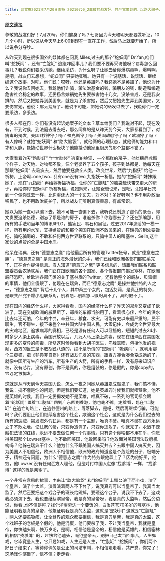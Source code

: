 ```yaml
---
title: 郭文贵2021年7月20日盖特 20210720_2尊敬的战友好．共产党策划的．以路大骗子．蛇妖闫．失败者塞林．找爹博．癌症丽．德意志之鹰为首的．最大的灭爆行动已经宣告彻底失败，这次战斗更加巩固了新中国联邦爆料革命以毒灭共的
---
```


[原文連接](https://gnews.org/ThreadView/53481252)

尊敬的战友们好！7月20号，你们健身了吗？七哥因为今天和明天都要做听证，10几个小时，所以说从今天早上6:00到现在一直在工作，然后马上就要开始了，所以说争分夺秒…


从昨天到现在很多国外的媒体都在问我,Miles,过去的那个“蛇妖闫” Dr.Yan,咱们叫“蛇妖闫” ，还有“亡腚缸” 逃跑咋回事儿？我们要不要再采访他呀？病毒怎么回事儿？我说你们要采访她，继续采访，为什么呀？让她去给你爆病毒啊，爆料啊，是吧，战友们去想想，“蛇妖闫” 只要她张嘴。她只有一个说瞎话、说谎话、继续编这个故事，对吧，他们说：哎呀，他还是英雄吗？我说她不是英雄了，他说为什么？我说你去问她去，我说他们诈骗，骗法治基金的钱，骗朋友的钱，制造和编造危害社会稳定的故事，还要扬言嫁祸她先生要杀害她十几次，没杀害成，还是我安排的，然后又把她弄到美国来，就是为了杀害她，然后又把她先生弄到美国来，又要伤害她，他说：那太荒唐了…他说不可能，把她说的话发过去了，我说你们一定要采访，多采访。


很多人都在问：你们有没有起诉她案子的文本？草本给我们？我说对不起，现在没有，不到时候，到法庭去看去吧，那么同样的是从昨天到今天，大家都看到了，对病毒的揭发，美国1秒钟停了吗？福克斯停了吗？美国政府停了吗？欧洲停了吗？有人停吗？就她“蛇妖闫” 和“路大脑袋” ，就他俩的心理状态，就他俩的能力和口才和人脉，能撬动世界什么板块？他能撬动他家里厨房的那个盆都不错了。


大家看看昨天“路腚缸” “亡大脑袋” 逃窜的狼狈，一个那样的房子，他给糟尽成那个样子，对天地、对物都不敬，仨个老婆养了五个孩子，孩子到处都是，他每天在那跟“蛇妖闫” 去吸痰去，然后他要拯救全人类，改变世界，然后“九指妖” 给他一祈祷，上帝啊..one,two…只有one没有two,九指妖一祈福，她的“蛇妖闫” 妹妹跟她了，现在“九指妖” 再给她祈福祈福，让你的“亡腚缸” 的脑袋赶快带来更大的房子，再给你的“蛇妖闫” 祈福祈福，说她妈来，让她爸爸也来，是吧，让她早日找到一个像你过去一样，比你爹还大的一个丈夫，对不对？多好呀啊？也不用办政治移民了，也不用政治庇护了，所以战友们辨别真假善恶，有点常识。


她以为她一直可以骗下去，她不可能一直骗下去，我听说还制造了虚假的录音，郭文贵要追杀路德，别忘了那是谁的房子，谁追杀你？你跑哪去了？还在那编那，用所有的手法和当年的博讯RPLG，熊宪民、韦石和吴征，过去2017年造谣的一模一样，所有用的水军，支持点赞的和那个美国在欧洲不敢回来的，在瑞典的到处要饭吃，骗吃骗喝的，不敢和任何西方世界联系的，只骗中国人的叫塞林，Selin,这个家伙的点赞的全是中国水军。


他呆在瑞典，还有“德意志之鹰” 给他最后所有的管理Twitter帐号，就是“德意志之鹰” ，“德意志之鹰” 是真正的海外潜伏的杀手，我们已经和欧洲各部门都联系完了，正在合作提供信息。有人知道“德意志之鹰” 更多信息的，请跟我们联系和联盟委员会农场联系，我们正在跟欧洲的各个国家、各个情报部门揭发塞林，在欧洲威吓恐吓，给欧洲各部门发的关于塞林发的Twitter，还有他整个的威胁，贝雷帽的事情，他们全傻眼了，他现在在瑞典，而且“德意志之鹰” 是操控他推特的人之一，“德意志之鹰” 背后十几个人，其中两三个女的，包括艾莉，是真正的特务，是跟共产党平爆小组联系的，别着急…别着急…假的真不了，真的假不了。


现在国内的经济什么样，大家得看看，国内的经济什么样？昨天的郑州又变成了欧洲了，现在变成欧洲的威尼斯了，郑州的车都当船用了，看着很心疼，今年的洪水比去年还可怕，今年的中共，辛丑年，粮食、水灾，可能有史以来最严重的，民不聊生，官不聊生，接下来整个中共国大陆中国人民，大家记住，会成为全世界最大的灾难地区，追求病毒的真相，已经是没有任何人可以阻挡的，短短的过去24小时多少人染上病毒，英国开放以后，几万人马上染上病毒，现在在纽泽西在美国发现更多的变异的病毒，所以这时候你看到大胡子医生，吃羟氯喹，包括他发的视频，西方的医生是不敢胡说八道的，绝不是所谓的“蛇妖闫” “吸痰闫” ，就利用那个三脚猫，把《非典非自然》还有战友们发的东西，跟西方凑合凑合变成她的了，就像中国所有生产的汽车，所有生产的火箭，所有的手机一样，没有原来知识产权，没有芯片，没有原创，你不是真的，你是组装的，你是假的，你是copy的，它必定被揭发。


这就是从昨天到今天美国人说，怎么一夜之间她从英雄变成魔鬼了，我们搞不懂，我说：搞不懂是你的问题，但是我们要知道，她是英雄的时候我们就唱赞歌，他不是英雄的时候，我们一定要揭发她不是英雄，唯真不破，一系列的官司都会跟着“蛇妖闫” 跟着“亡腚缸” 回到广东回到香港，他也跑不掉，走着看，现在“亡腚缸” 在逃亡的路上，在逃往德州的路上，再落脚去，是吧，然后再继续行骗，可能吗？我们要阻止他们继续危害这个社会，欺骗这个社会，这就是为什么我们过去的所有的惩贼、揭发海外假民运，都是有一个主题，唯真不破。唯真不破在西方永远立于不败之地，记住我的话，只要你造假了，只要你违法了，你就完了，永远不要触犯法律的红线，永远不要去做任何一个假事情。只有这个你啥都不用在乎，你觉得美国那个Lowser塞林，他不敢回美国，他敢回来吗？他敢面对美国司法政府机构吗？他躲在瑞典干什么？他为什么不跟美国人搞灭共去？去跟中国人搞灭共，因为美国人不相信他，欧洲人不相信他，欧洲的政府知道这是个危险的分子、极端分子，精神还有问题，为什么“德意志之鹰” 作为特务跟他牵上了？因为他好买，他穷，他Lowser,没有任何西方人理他，但是对付中国人就像“找爹博” 一样，“找爹博” 这样的就是亲爹了。


一个非常有意思的故事，本来让“路大脑袋” 和“蛇妖闫” 上舞台演了两个戏，演了个皇帝，演了个太监，演着演着两人不下台了，说我真的可以当皇帝了，我真当太监了，然后还要把这个戏台子的班长给踢掉，要砸这个台子，说我不下去了，这戏我必须演下去，我也要继续演皇帝，我是真的皇帝呀，我是真的太监啊，然后旁边说，你看..你不信是吧？找个洋爹旁边一个要饭的，白发苍苍70多岁的叫塞林，他能证明我是真的皇帝，他能证明我是真的太监，这就是“蛇妖闫” 这就是“亡腚缸” ，两人还要搞吸痰，让全世界的观众都要相信，我是真的皇帝，我是真的太监，这个戏班子的老板是个假的，他是混蛋，他们要杀了我，不让我当皇帝，我就是皇帝，你快磕头啊，快万岁吧，是啊，相信他是皇帝的，相信他是英雄的，相信塞林的相信“找爹薄” 的，赶快给他磕头，喊他皇帝去，别把自己太当回事儿，人生如戏，它毕竟是人生，它只是如戏，人生还是人生，“亡腚缸” “蛇妖闫” ，你们两个好日子结束了，等待你俩的是公正的司法审判，不相信走走看，共产党，你完了！这场戏你演砸了，信不信？走走看。
